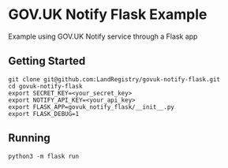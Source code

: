 # GOV.UK Notify Flask Example
Example using GOV.UK Notify service through a Flask app

## Getting Started

```
git clone git@github.com:LandRegistry/govuk-notify-flask.git
cd govuk-notify-flask
export SECRET_KEY=<your_secret_key>
export NOTIFY_API_KEY=<your_api_key>
export FLASK_APP=govuk_notify_flask/__init__.py
export FLASK_DEBUG=1
```

## Running

```
python3 -m flask run
```
